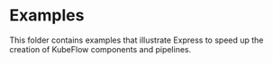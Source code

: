 # Examples

This folder contains examples that illustrate Express to speed up the creation of KubeFlow components and pipelines.

